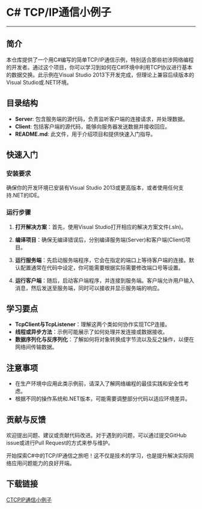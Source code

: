 # C# TCP/IP通信小例子

---

## 简介

本仓库提供了一个用C#编写的简单TCP/IP通信示例，特别适合那些初涉网络编程的开发者。通过这个项目，你可以学习到如何在C#环境中利用TCP协议进行基本的数据交换。此示例在Visual Studio 2013下开发完成，但理论上兼容后续版本的Visual Studio或.NET环境。

## 目录结构

- **Server**: 包含服务端的源代码，负责监听客户端的连接请求，并处理数据。
- **Client**: 包括客户端的源代码，能够向服务器发送数据并接收回应。
- **README.md**: 此文件，用于介绍项目和提供快速入门指导。

## 快速入门

### 安装要求

确保你的开发环境已安装有Visual Studio 2013或更高版本，或者使用任何支持.NET的IDE。

### 运行步骤

1. **打开解决方案**：首先，使用Visual Studio打开相应的解决方案文件(.sln)。
   
2. **编译项目**：确保无编译错误后，分别编译服务端(Server)和客户端(Client)项目。

3. **运行服务端**：先启动服务端程序，它会在指定的端口上等待客户端的连接。默认配置通常在代码中设定，你可能需要根据实际需要修改端口号等设置。

4. **运行客户端**：随后，启动客户端程序，并连接到服务端。客户端允许用户输入消息，然后发送至服务端，同时可以接收并显示服务端的响应。

## 学习要点

- **TcpClient与TcpListener**：理解这两个类如何协作实现TCP连接。
- **线程或异步方法**：示例可能展示了如何处理并发连接或数据接收。
- **数据序列化与反序列化**：了解如何将对象转换成字节流以及反之操作，以便在网络间传输数据。

## 注意事项

- 在生产环境中应用此类示例前，请深入了解网络编程的最佳实践和安全性考虑。
- 根据不同的操作系统和.NET版本，可能需要调整部分代码以适应环境差异。

## 贡献与反馈

欢迎提出问题、建议或贡献代码改进。对于遇到的问题，可以通过提交GitHub issue或进行Pull Request的方式来参与维护。

开始探索C#中的TCP/IP通信之旅吧！这不仅是技术的学习，也是提升解决实际网络应用问题能力的良好开端。

## 下载链接

[CTCPIP通信小例子](https://pan.quark.cn/s/303f396f9417)